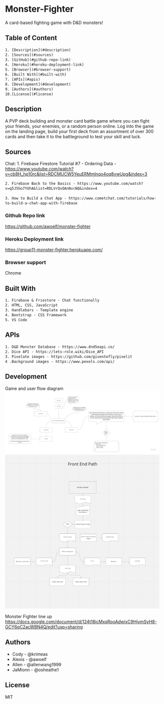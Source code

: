 # Monster-Fighter
A card-based fighting game with D&amp;D monsters!

## Table of Content
    1. [Description](#description)
    2. [Sources](#sources)
    3. [GitHub](#github-repo-link)
    4. [Heroku](#heroku-deployment-link)
    5. [Browser](#browser-support)
    6. [Built With](#built-with)
    7. [APIs](#apis)
    8. [Development](#development)
    9. [Authors](#authors)
    10.[License](#license)

## Description
A PVP deck building and monster card battle game where you can fight your friends, your enemies, or a random person online.  Log into the game on the landing page, build your first deck from an assortment of over 300 cards and then take it to the battleground to test your skill and luck.

## Sources
Chat:
    1. Firebase Firestore Tutorial #7 - Ordering Data - https://www.youtube.com/watch?v=cb8H_hp10rc&list=RDCMUCW5YeuERMmlnqo4oq8vwUpg&index=3

    2. Firebase Back to the Basics - https://www.youtube.com/watch?v=q5J5ho7YUhA&list=RDLVrQvOAnNvcNQ&index=4

    3. How to Build a Chat App - https://www.cometchat.com/tutorials/how-to-build-a-chat-app-with-firebase

### Github Repo link
https://github.com/awoelf/monster-fighter

### Heroku Deployment link
https://group11-monster-fighter.herokuapp.com/

### Browser support
Chrome


## Built With
    1. Firebase & Friestore - Chat functionally 
    2. HTML, CSS, JavaScript
    3. Handlebars - Template engine
    4. Bootstrap - CSS Framework
    5. VS Code

## APIs
    1. D&D Monster Database - https://www.dnd5eapi.co/
    2. Dice API - https://lets-role.wiki/Dice_API
    3. Pixelate images - https://github.com/giventofly/pixelit
    4 .Background images - https://www.pexels.com/api/


## Development 
Game and user flow diagram
![alt text](./Monster%20Fighter.jpg)
![alt text](./Screenshot%202022-11-10%20at%202.24.16%20PM.png)

Monster Fighter line up
https://docs.google.com/document/d/124t18icMxqRooAdwixC9HjvmSyH8-GCY6qC2acWBN4Q/edit?usp=sharing




## Authors

* Cody - @krimeas
* Alexis - @awoelf
* Allen - @allenwang1999
* JaMionn - @osheathe1


## License
MIT 
